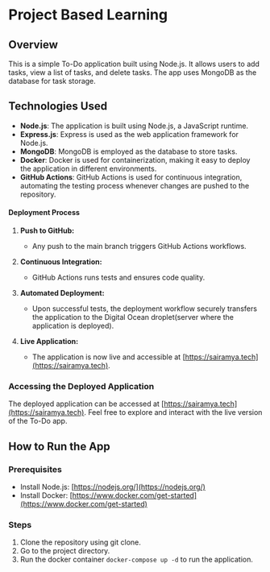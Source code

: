 # Project Based Learning
## Overview 

This is a simple To-Do application built using Node.js. It allows users to add tasks, view a list of tasks, and delete tasks. The app uses MongoDB as the database for task storage.

## Technologies Used

- **Node.js**: The application is built using Node.js, a JavaScript runtime.
- **Express.js**: Express is used as the web application framework for Node.js.
- **MongoDB**: MongoDB is employed as the database to store tasks.
- **Docker**: Docker is used for containerization, making it easy to deploy the application in different environments.
- **GitHub Actions**: GitHub Actions is used for continuous integration, automating the testing process whenever changes are pushed to the repository.

#### Deployment Process

1. **Push to GitHub:**
   - Any push to the main branch triggers GitHub Actions workflows.

2. **Continuous Integration:**
   - GitHub Actions runs tests and ensures code quality.

3. **Automated Deployment:**
   - Upon successful tests, the deployment workflow securely transfers the application to the Digital Ocean droplet(server where the application is deployed).

4. **Live Application:**
   - The application is now live and accessible at [https://sairamya.tech](https://sairamya.tech).

### Accessing the Deployed Application

The deployed application can be accessed at [https://sairamya.tech](https://sairamya.tech). Feel free to explore and interact with the live version of the To-Do app.


## How to Run the App

### Prerequisites

- Install Node.js: [https://nodejs.org/](https://nodejs.org/)
- Install Docker: [https://www.docker.com/get-started](https://www.docker.com/get-started)

### Steps

1. Clone the repository using git clone.
2. Go to the project directory.
3.  Run the docker container `docker-compose up -d` to run the application.
   
